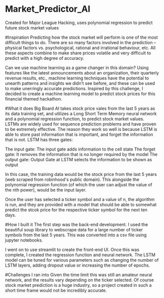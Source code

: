 # Market_Predictor_AI
Created for Major League Hacking, uses polynomial regression to predict future stock market values

#Inspiration
Predicting how the stock market will perform is one of the most difficult things to do. There are so many factors involved in the prediction – physical factors vs. psychological, rational and irrational behaviour, etc. All these aspects combine to make share prices volatile and very difficult to predict with a high degree of accuracy.

Can we use machine learning as a game changer in this domain? Using features like the latest announcements about an organization, their quarterly revenue results, etc., machine learning techniques have the potential to unearth patterns and insights we didn’t see before, and these can be used to make unerringly accurate predictions. Inspired by this challenge, I decided to create a machine learning model to predict stock prices for this financial themed hackathon.

#What it does
Big Board AI takes stock price vales from the last 5 years as its data training set, and utilizes a Long Short Term Memory neural network and a polynomial regression function, to predict stock market values. LSTMs are widely used for sequence prediction problems and have proven to be extremely effective. The reason they work so well is because LSTM is able to store past information that is important, and forget the information that is not. LSTM has three gates:

The input gate: The input gate adds information to the cell state The forget gate: It removes the information that is no longer required by the model The output gate: Output Gate at LSTM selects the information to be shown as output

In this case, the training data would be the stock price from the last 5 years (web scraped from robinhood's public domain). This alongside the polynomial regression function (of which the user can adjust the value of the nth power), would be the input layer.

Once the user has selected a ticker symbol and a value of n, the algorithm is run, and they are provided with a model that should be able to somewhat predict the stcok price for the respective ticker symbol for the next ten days.

#How I built it
The first step was the back-end development. I used the beautiful soup library to webscrape data for a large number of ticker symbols from the last 5 years. This was converted into a csv file using jupyter notebooks.

I went on to use streamlit to create the front-end UI. Once this was complete, I created the regression function and neural network. The LSTM model can be tuned for various parameters such as changing the number of LSTM layers, adding dropout value or increasing the number of epochs.

#Challenges I ran into
Given the time limit this was still an amateur neural network, and the results vary depending on the ticker selected. Of course stock market prediction is a huge industry, so a project created in such a short time frame would not be incredibly accurate.


